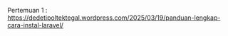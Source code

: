 Pertemuan 1 : 
https://dedetipoltektegal.wordpress.com/2025/03/19/panduan-lengkap-cara-instal-laravel/
